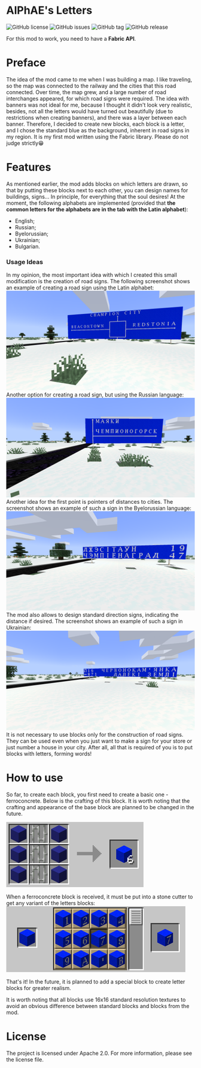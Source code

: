 # AlPhAE's Letters
![GitHub license](https://img.shields.io/github/license/Ortodontalio/alphaes-letters.svg)
![GitHub issues](https://img.shields.io/github/issues/Ortodontalio/alphaes-letters.svg)
![GitHub tag](https://img.shields.io/github/v/tag/Ortodontalio/alphaes-letters.svg)
![GitHub release](https://img.shields.io/github/release/Ortodontalio/alphaes-letters.svg)

For this mod to work, you need to have a **Fabric API**.

# Preface
The idea of the mod came to me when I was building a map. I like traveling, so the map was connected to the railway and the cities that this road connected. Over time, the map grew, and a large number of road interchanges appeared, for which road signs were required. The idea with banners was not ideal for me, because I thought it didn't look very realistic, besides, not all the letters would have turned out beautifully (due to restrictions when creating banners), and there was a layer between each banner. Therefore, I decided to create new blocks, each block is a letter, and I chose the standard blue as the background, inherent in road signs in my region. It is my first mod written using the Fabric library. Please do not judge strictly😁

# Features
As mentioned earlier, the mod adds blocks on which letters are drawn, so that by putting these blocks next to each other, you can design names for buildings, signs... In principle, for everything that the soul desires! At the moment, the following alphabets are implemented (provided that **the common letters for the alphabets are in the tab with the Latin alphabet**):
- English;
- Russian;
- Byelorussian;
- Ukrainian;
- Bulgarian.
### Usage Ideas
In my opinion, the most important idea with which I created this small modification is the creation of road signs. The following screenshot shows an example of creating a road sign using the Latin alphabet:
![Road sign in English](src/main/resources/readme/english_sign.png)
Another option for creating a road sign, but using the Russian language:
![Road sign in Russian](src/main/resources/readme/russian_sign.png)
Another idea for the first point is pointers of distances to cities. The screenshot shows an example of such a sign in the Byelorussian language:
![Road sign in Byelorussian](src/main/resources/readme/byelorussian_sign.png)
The mod also allows to design standard direction signs, indicating the distance if desired. The screenshot shows an example of such a sign in Ukrainian:
![Road sign in Ukrainian](src/main/resources/readme/ukrainian_sign.png)
It is not necessary to use blocks only for the construction of road signs. They can be used even when you just want to make a sign for your store or just number a house in your city. After all, all that is required of you is to put blocks with letters, forming words!
# How to use
So far, to create each block, you first need to create a basic one - ferroconcrete. Below is the crafting of this block. It is worth noting that the crafting and appearance of the base block are planned to be changed in the future.

![Crafting ferroconcrete](src/main/resources/readme/craft.png)

When a ferroconcrete block is received, it must be put into a stone cutter to get any variant of the letters blocks:
![Stone cutting](src/main/resources/readme/stonecutter.png)

That's it! In the future, it is planned to add a special block to create letter blocks for greater realism.

It is worth noting that all blocks use 16x16 standard resolution textures to avoid an obvious difference between standard blocks and blocks from the mod.
# License
The project is licensed under Apache 2.0. For more information, please see the license file.